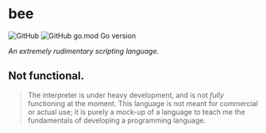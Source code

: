 # bee

![GitHub](https://img.shields.io/github/license/jibstack64/bee) ![GitHub go.mod Go version](https://img.shields.io/github/go-mod/go-version/jibstack64/bee)

*An extremely rudimentary scripting language.*

## Not functional.
> The interpreter is under heavy development, and is not *fully* functioning at the moment.
> This language is not meant for commercial or actual use; it is purely a mock-up of a language to teach me the fundamentals of developing a programming language.